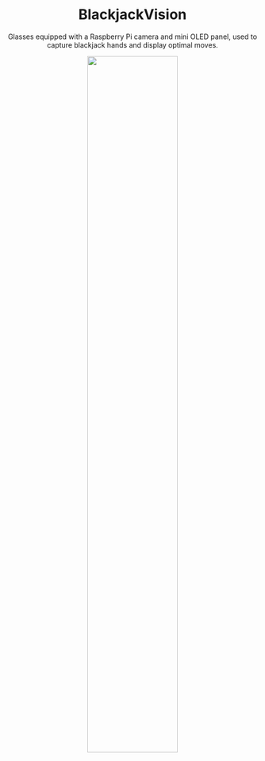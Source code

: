 <h1 align="center">BlackjackVision</h1>
<p align="center">Glasses equipped with a Raspberry Pi camera and mini OLED panel, used to capture blackjack hands and display optimal moves.</p>

<p align="center">
  <img src="https://github.com/nicholaschew11/BlackjackVision/blob/master/public/glasses.png?raw=true" width="60%" />
</p>